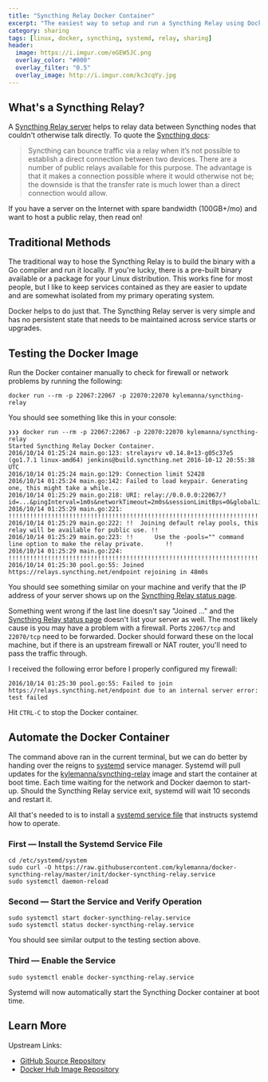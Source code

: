 ```yaml
---
title: "Syncthing Relay Docker Container"
excerpt: "The easiest way to setup and run a Syncthing Relay using Docker and systemd."
category: sharing
tags: [linux, docker, syncthing, systemd, relay, sharing]
header:
  image: https://i.imgur.com/eGEW5JC.png
  overlay_color: "#000"
  overlay_filter: "0.5"
  overlay_image: http://i.imgur.com/kc3cqYy.jpg
---
```


## What's a Syncthing Relay?

A [Syncthing Relay server](https://docs.syncthing.net/users/strelaysrv.html) helps to relay data between Syncthing nodes that couldn't otherwise talk directly.  To quote the [Syncthing docs](https://docs.syncthing.net/users/relaying.html):

> Syncthing can bounce traffic via a relay when it’s not possible to establish a direct connection between two devices. There are a number of public relays available for this purpose. The advantage is that it makes a connection possible where it would otherwise not be; the downside is that the transfer rate is much lower than a direct connection would allow.

If you have a server on the Internet with spare bandwidth (100GB+/mo) and want to host a public relay, then read on!

## Traditional Methods

The traditional way to hose the Syncthing Relay is to build the binary with a Go compiler and run it locally.  If you're lucky, there is a pre-built binary available or a package for your Linux distribution.  This works fine for most people, but I like to keep services contained as they are easier to update and are somewhat isolated from my primary operating system.

Docker helps to do just that.  The Syncthing Relay server is very simple and has no persistent state that needs to be maintained across service starts or upgrades.

## Testing the Docker Image

Run the Docker container manually to check for firewall or network problems by running the following:

    docker run --rm -p 22067:22067 -p 22070:22070 kylemanna/syncthing-relay

You should see something like this in your console:

    ❯❯❯ docker run --rm -p 22067:22067 -p 22070:22070 kylemanna/syncthing-relay
    Started Syncthing Relay Docker Container.
    2016/10/14 01:25:24 main.go:123: strelaysrv v0.14.8+13-g05c37e5 (go1.7.1 linux-amd64) jenkins@build.syncthing.net 2016-10-12 20:55:38 UTC
    2016/10/14 01:25:24 main.go:129: Connection limit 52428
    2016/10/14 01:25:24 main.go:142: Failed to load keypair. Generating one, this might take a while...
    2016/10/14 01:25:29 main.go:218: URI: relay://0.0.0.0:22067/?id=...&pingInterval=1m0s&networkTimeout=2m0s&sessionLimitBps=0&globalLimitBps=0&statusAddr=:22070&providedBy=
    2016/10/14 01:25:29 main.go:221: !!!!!!!!!!!!!!!!!!!!!!!!!!!!!!!!!!!!!!!!!!!!!!!!!!!!!!!!!!!!!!!!!!!!!!!!!!!!!!!!
    2016/10/14 01:25:29 main.go:222: !!  Joining default relay pools, this relay will be available for public use. !!
    2016/10/14 01:25:29 main.go:223: !!      Use the -pools="" command line option to make the relay private.      !!
    2016/10/14 01:25:29 main.go:224: !!!!!!!!!!!!!!!!!!!!!!!!!!!!!!!!!!!!!!!!!!!!!!!!!!!!!!!!!!!!!!!!!!!!!!!!!!!!!!!!
    2016/10/14 01:25:30 pool.go:55: Joined https://relays.syncthing.net/endpoint rejoining in 48m0s

You should see something similar on your machine and verify that the IP address of your server shows up on the [Syncthing Relay status page](http://relays.syncthing.net/).

Something went wrong if the last line doesn't say "Joined ..." and the [Syncthing Relay status page](http://relays.syncthing.net/) doesn't list your server as well. The most likely cause is you may have a problem with a firewall.  Ports `22067/tcp` and `22070/tcp` need to be forwarded.  Docker should forward these on the local machine, but if there is an upstream firewall or NAT router, you'll need to pass the traffic through.

I received the following error before I properly configured my firewall:

    2016/10/14 01:25:30 pool.go:55: Failed to join https://relays.syncthing.net/endpoint due to an internal server error: test failed

Hit `CTRL-C` to stop the Docker container.

## Automate the Docker Container

The command above ran in the current terminal, but we can do better by handing over the reigns to [systemd](https://www.freedesktop.org/wiki/Software/systemd/) service manager.  Systemd will pull updates for the [kylemanna/syncthing-relay](https://hub.docker.com/r/kylemanna/syncthing-relay/) image and start the container at boot time.  Each time waiting for the network and Docker daemon to start-up.  Should the Syncthing Relay service exit, systemd will wait 10 seconds and restart it.

All that's needed to is to install a [systemd service file](https://www.freedesktop.org/software/systemd/man/systemd.service.html) that instructs systemd how to operate.

### First — Install the Systemd Service File

    cd /etc/systemd/system
    sudo curl -O https://raw.githubusercontent.com/kylemanna/docker-syncthing-relay/master/init/docker-syncthing-relay.service
    sudo systemctl daemon-reload

### Second — Start the Service and Verify Operation

    sudo systemctl start docker-syncthing-relay.service
    sudo systemctl status docker-syncthing-relay.service

You should see similar output to the testing section above.

### Third — Enable the Service

    sudo systemctl enable docker-syncthing-relay.service

Systemd will now automatically start the Syncthing Docker container at boot time.

## Learn More

Upstream Links:

* [GitHub Source Repository](https://github.com/kylemanna/docker-syncthing-relay)
* [Docker Hub Image Repository](https://hub.docker.com/r/kylemanna/syncthing-relay/)
